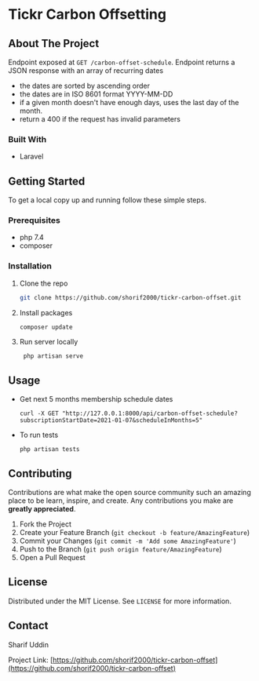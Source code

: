 # Tickr Carbon Offsetting

<!-- ABOUT THE PROJECT -->
## About The Project
Endpoint exposed at `GET /carbon-offset-schedule`. Endpoint returns a JSON response with an array of recurring dates
 * the dates are sorted by ascending order
 * the dates are in ISO 8601 format YYYY-MM-DD
 * if a given month doesn't have enough days, uses the last day of the month.
 * return a 400 if the request has invalid parameters

### Built With

* Laravel


<!-- GETTING STARTED -->
## Getting Started

To get a local copy up and running follow these simple steps.

### Prerequisites

  * php 7.4
  * composer

### Installation

1. Clone the repo
   ```sh
   git clone https://github.com/shorif2000/tickr-carbon-offset.git
   ```
2. Install packages
   ```sh
   composer update
   ```
3. Run server locally
   ```shell
    php artisan serve
   ```


<!-- USAGE EXAMPLES -->
## Usage

- Get next 5 months membership schedule dates

    ```shell
    curl -X GET "http://127.0.0.1:8000/api/carbon-offset-schedule?subscriptionStartDate=2021-01-07&scheduleInMonths=5"
    ```

- To run tests
    ```shell
    php artisan tests
    ```

<!-- CONTRIBUTING -->
## Contributing

Contributions are what make the open source community such an amazing place to be learn, inspire, and create. Any contributions you make are **greatly appreciated**.

1. Fork the Project
2. Create your Feature Branch (`git checkout -b feature/AmazingFeature`)
3. Commit your Changes (`git commit -m 'Add some AmazingFeature'`)
4. Push to the Branch (`git push origin feature/AmazingFeature`)
5. Open a Pull Request



<!-- LICENSE -->
## License

Distributed under the MIT License. See `LICENSE` for more information.



<!-- CONTACT -->
## Contact

Sharif Uddin

Project Link: [https://github.com/shorif2000/tickr-carbon-offset](https://github.com/shorif2000/tickr-carbon-offset)





<!-- MARKDOWN LINKS & IMAGES -->
<!-- https://www.markdownguide.org/basic-syntax/#reference-style-links -->
[contributors-shield]: https://img.shields.io/github/contributors/shorif2000/repo.svg?style=for-the-badge
[contributors-url]: https://github.com/shorif2000/tickr-carbon-offset/graphs/contributors
[forks-shield]: https://img.shields.io/github/forks/shorif2000/repo.svg?style=for-the-badge
[forks-url]: https://github.com/shorif2000/tickr-carbon-offset/network/members
[stars-shield]: https://img.shields.io/github/stars/shorif2000/repo.svg?style=for-the-badge
[stars-url]: https://github.com/shorif2000/tickr-carbon-offset/stargazers
[issues-shield]: https://img.shields.io/github/issues/shorif2000/repo.svg?style=for-the-badge
[issues-url]: https://github.com/shorif2000/tickr-carbon-offset/issues
[license-shield]: https://img.shields.io/github/license/shorif2000/repo.svg?style=for-the-badge
[license-url]: https://github.com/shorif2000/tickr-carbon-offset/blob/master/LICENSE.txt
[linkedin-shield]: https://img.shields.io/badge/-LinkedIn-black.svg?style=for-the-badge&logo=linkedin&colorB=555
[linkedin-url]: https://linkedin.com/in/msuddin86
